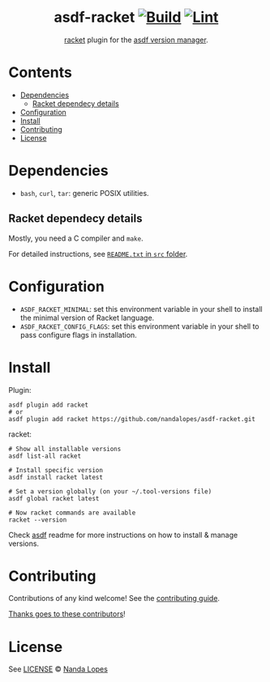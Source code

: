 <div align="center">

# asdf-racket [![Build](https://github.com/nandalopes/asdf-racket/actions/workflows/build.yml/badge.svg)](https://github.com/nandalopes/asdf-racket/actions/workflows/build.yml) [![Lint](https://github.com/nandalopes/asdf-racket/actions/workflows/lint.yml/badge.svg)](https://github.com/nandalopes/asdf-racket/actions/workflows/lint.yml) <!-- omit from toc -->

[racket](https://racket-lang.org/) plugin for the [asdf version manager](https://asdf-vm.com).

</div>

# Contents <!-- omit from toc -->

- [Dependencies](#dependencies)
  - [Racket dependecy details](#racket-dependecy-details)
- [Configuration](#configuration)
- [Install](#install)
- [Contributing](#contributing)
- [License](#license)

# Dependencies

- `bash`, `curl`, `tar`: generic POSIX utilities.

## Racket dependecy details

Mostly, you need a C compiler and `make`.

For detailed instructions, see [`README.txt` in `src` folder](https://github.com/racket/racket/blob/master/racket/src/README.txt#L73).

# Configuration

- `ASDF_RACKET_MINIMAL`: set this environment variable in your shell to install the minimal version of Racket language.
- `ASDF_RACKET_CONFIG_FLAGS`: set this environment variable in your shell to pass configure flags in installation.

# Install

Plugin:

```shell
asdf plugin add racket
# or
asdf plugin add racket https://github.com/nandalopes/asdf-racket.git
```

racket:

```shell
# Show all installable versions
asdf list-all racket

# Install specific version
asdf install racket latest

# Set a version globally (on your ~/.tool-versions file)
asdf global racket latest

# Now racket commands are available
racket --version
```

Check [asdf](https://github.com/asdf-vm/asdf) readme for more instructions on how to
install & manage versions.

# Contributing

Contributions of any kind welcome! See the [contributing guide](contributing.md).

[Thanks goes to these contributors](https://github.com/nandalopes/asdf-racket/graphs/contributors)!

# License

See [LICENSE](LICENSE) © [Nanda Lopes](https://github.com/nandalopes/)
